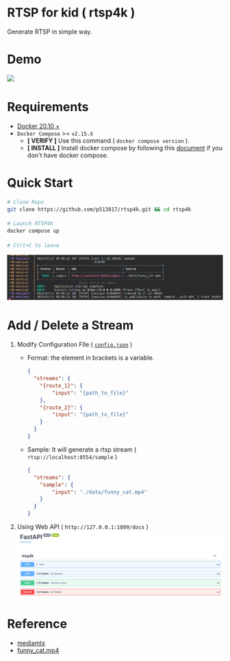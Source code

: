 # RTSP for kid ( rtsp4k )
Generate RTSP in simple way.

# Demo
 [![](https://markdown-videos.vercel.app/youtube/yrbf0FJ5Xwc)](https://youtu.be/yrbf0FJ5Xwc)

# Requirements
* [Docker 20.10 + ](https://docs.docker.com/engine/install/ubuntu/)
* `Docker Compose` >= `v2.15.X`
  * **[ VERIFY ]** Use this command ( `docker compose version` ).
  * **[ INSTALL ]** Install docker compose by following this [document](https://docs.docker.com/compose/install/linux/#install-using-the-repository) if you don't have docker compose.

# Quick Start
```bash
# Clone Repo
git clone https://github.com/p513817/rtsp4k.git && cd rtsp4k

# Launch RTSP4K
docker compose up
 
# Ctrl+C to leave
```
![rtsp4k-cli](assets/rtsp4k-cli.png)

# Add / Delete a Stream
1. Modify Configuration FIle ( [`config.json`](config.json) )
    * Format: the element in brackets is a variable.
      ```json
      {
        "streams": {
          "{route_1}": {
              "input": "{path_to_file}"
          },
          "{route_2}": {
              "input": "{path_to_file}"
          }
        }
      }
      ```
    * Sample: It will generate a rtsp stream ( `rtsp://localhost:8554/sample` )
      ```json
      {
        "streams": {
          "sample": {
              "input": "./data/funny_cat.mp4"
          }
        }
      }
      ```
    
2. Using Web API ( `http://127.0.0.1:1809/docs` )
  ![rtsp4k-swagger](assets/rtsp4k-swagger.png)


# Reference
* [mediamtx](https://github.com/bluenviron/mediamtx)
* [funny_cat.mp4](https://www.pexels.com/zh-tw/video/855029/)
